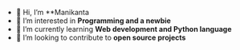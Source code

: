 - 👋 Hi, I’m **Manikanta
- 👀 I’m interested in **Programming and a newbie**
- 🌱 I’m currently learning **Web development and Python language**
- 💞️ I’m looking to contribute to **open source projects**

<!---
Manikanta20/Manikanta20 is a ✨ special ✨ repository because its `README.md` (this file) appears on your GitHub profile.
You can click the Preview link to take a look at your changes.
--->
